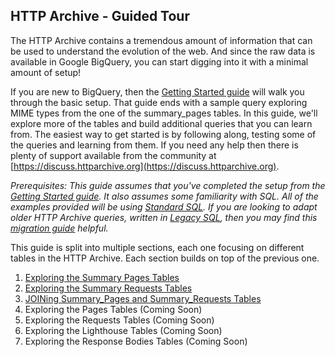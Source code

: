 **HTTP Archive - Guided Tour**
----------------------

The HTTP Archive contains a tremendous amount of information that can be used to understand the evolution of the web. And since the raw data is available in Google BigQuery, you can start digging into it with a minimal amount of setup!

If you are new to BigQuery, then the [Getting Started guide](./docs/gettingstarted_bigquery.md) will walk you through the basic setup. That guide ends with a sample query exploring MIME types from the one of the summary_pages tables. In this guide, we'll explore more of the tables and build additional queries that you can learn from. The easiest way to get started is by following along, testing some of the queries and learning from them. If you need any help then there is plenty of support available from the community at [https://discuss.httparchive.org](https://discuss.httparchive.org).

*Prerequisites: This guide assumes that you've completed the setup from the [Getting Started guide](./gettingstarted_bigquery.md). It also assumes some familiarity with SQL. All of the examples provided will be using [Standard SQL](https://cloud.google.com/bigquery/docs/reference/standard-sql/). If you are looking to adapt older HTTP Archive queries, written in [Legacy SQL](https://cloud.google.com/bigquery/docs/reference/legacy-sql), then you may find this [migration guide](https://cloud.google.com/bigquery/docs/reference/standard-sql/migrating-from-legacy-sql) helpful.*

This guide is split into multiple sections, each one focusing on different tables in the HTTP Archive. Each section builds on top of the previous one. 
 
1. [Exploring the Summary Pages Tables](./guided_tour_summary_pages.md)
2. [Exploring the Summary Requests Tables](./guided_tour_summary_requests.md)
3. [JOINing Summary_Pages and Summary_Requests Tables](./guided_tour_summary_pages_requests.md)
4. Exploring the Pages Tables (Coming Soon)
5. Exploring the Requests Tables (Coming Soon)
6. Exploring the Lighthouse Tables (Coming Soon)
7. Exploring the Response Bodies Tables (Coming Soon)
